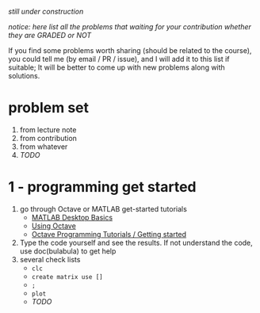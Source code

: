 *still under construction*

*notice: here list all the problems that waiting for your contribution whether they are GRADED or NOT*

If you find some problems worth sharing (should be related to the course), you could tell me (by email / PR / issue), 
and I will add it to this list if suitable; It will be better to come up with new problems along with solutions.


# problem set
1. from lecture note
2. from contribution
3. from whatever
4. *TODO*


# 1 - programming get started
1. go through Octave or MATLAB get-started tutorials
   * [MATLAB Desktop Basics](https://www.mathworks.com/help/matlab/learn_matlab/desktop.html)
   * [Using Octave](https://wiki.octave.org/Using_Octave)
   * [Octave Programming Tutorials / Getting started](https://en.wikibooks.org/wiki/Octave_Programming_Tutorial/Getting_started)
2. Type the code yourself and see the results. If not understand the code, use doc(bulabula) to get help
3. several check lists
   * ```clc```
   * ```create matrix use []```
   * ```;```
   * ```plot```
   * *TODO*
